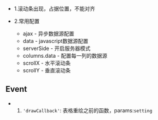 - 1.滚动条出现，占据位置，不能对齐

- 2.常用配置
    - ajax - 异步数据源配置
    - data - javascript数据源配置
    - serverSide - 开启服务器模式
    - columns.data - 配置每一列的数据源
    - scrollX - 水平滚动条
    - scrollY - 垂直滚动条
    

## Event
- 1. ``'drawCallback'``: 表格重绘之前的函数，params:``setting`` 
